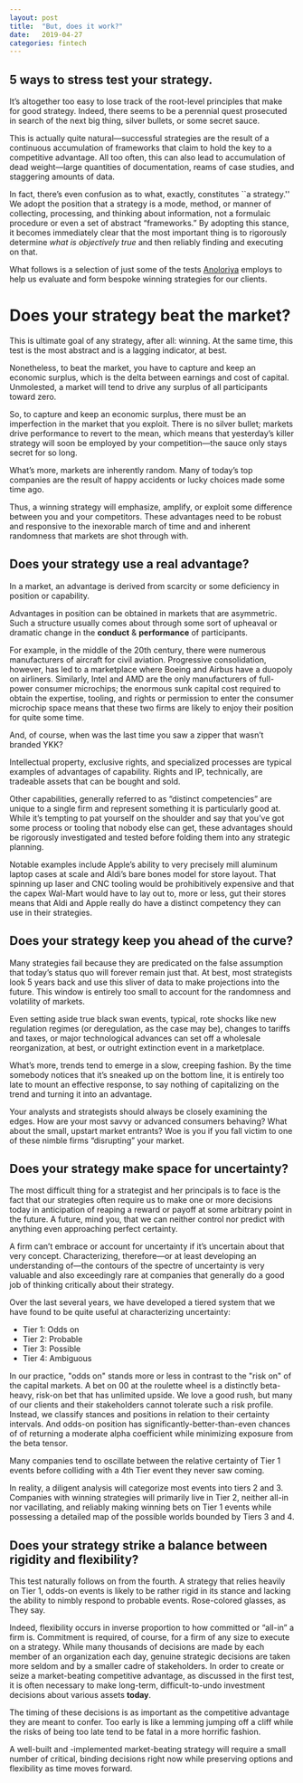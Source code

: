 ```yaml
---
layout: post
title:  "But, does it work?"
date:   2019-04-27
categories: fintech
---
```

## 5 ways to stress test your strategy.

It’s altogether too easy to lose track of the root-level principles that make for good strategy. Indeed, there seems to be a perennial quest prosecuted in search of the next big thing, silver bullets, or some secret sauce.

This is actually quite natural—successful strategies are the result of a continuous accumulation of frameworks that claim to hold the key to a competitive advantage. All too often, this can also lead to accumulation of dead weight—large quantities of documentation, reams of case studies, and staggering amounts of data.

In fact, there’s even confusion as to what, exactly, constitutes ``a strategy.'' We adopt the position that a strategy is a mode, method, or manner of collecting, processing, and thinking about information, not a formulaic procedure or even a set of abstract “frameworks.” By adopting this stance, it becomes immediately clear that the most important thing is to rigorously determine *what is objectively true* and then reliably finding and executing on that.

What follows is a selection of just some of the tests [Anoloriya](anoloriya.com) employs to help us evaluate and form bespoke winning strategies for our clients.


# Does your strategy beat the market?

This is ultimate goal of any strategy, after all: winning. At the same time, this test is the most abstract and is a lagging indicator, at best.

Nonetheless, to beat the market, you have to capture and keep an economic surplus, which is the delta between earnings and cost of capital. Unmolested, a market will tend to drive any surplus of all participants toward zero.

So, to capture and keep an economic surplus, there must be an imperfection in the market that you exploit. There is no silver bullet; markets drive performance to revert to the mean, which means that yesterday’s killer strategy will soon be employed by your competition—the sauce only stays secret for so long.

What’s more, markets are inherently random. Many of today’s top companies are the result of happy accidents or lucky choices made some time ago.

Thus, a winning strategy will emphasize, amplify, or exploit some difference between you and your competitors. These advantages need to be robust and responsive to the inexorable march of time and and inherent randomness that markets are shot through with.

## Does your strategy use a real advantage?
In a market, an advantage is derived from scarcity or some deficiency in position or capability.

Advantages in position can be obtained in markets that are asymmetric. Such a structure usually comes about through some sort of upheaval or dramatic change in the **conduct** & **performance** of participants.

For example, in the middle of the 20th century, there were numerous manufacturers of aircraft for civil aviation. Progressive consolidation, however, has led to a marketplace where Boeing and Airbus have a duopoly on airliners. Similarly, Intel and AMD are the only manufacturers of full-power consumer microchips; the enormous sunk capital cost required to obtain the expertise, tooling, and rights or permission to enter the consumer microchip space means that these two firms are likely to enjoy their position for quite some time.

And, of course, when was the last time you saw a zipper that wasn’t branded YKK?

Intellectual property, exclusive rights, and specialized processes are typical examples of advantages of capability. Rights and IP, technically, are tradeable assets that can be bought and sold.

Other capabilities, generally referred to as “distinct competencies” are unique to a single firm and represent something it is particularly good at. While it’s tempting to pat yourself on the shoulder and say that you’ve got some process or tooling that nobody else can get, these advantages should be rigorously investigated and tested before folding them into any strategic planning.

Notable examples include Apple’s ability to very precisely mill aluminum laptop cases at scale and Aldi’s bare bones model for store layout. That spinning up laser and CNC tooling would be prohibitively expensive and that the capex Wal-Mart would have to lay out to, more or less, gut their stores means that Aldi and Apple really do have a distinct competency they can use in their strategies.

## Does your strategy keep you ahead of the curve?
Many strategies fail because they are predicated on the false assumption that today’s status quo will forever remain just that. At best, most strategists look 5 years back and use this sliver of data to make projections into the future. This window is entirely too small to account for the randomness and volatility of markets.

Even setting aside true black swan events, typical, rote shocks like new regulation regimes (or deregulation, as the case may be), changes to tariffs and taxes, or major technological advances can set off a wholesale reorganization, at best, or outright extinction event in a marketplace.

What’s more, trends tend to emerge in a slow, creeping fashion. By the time somebody notices that it’s sneaked up on the bottom line, it is entirely too late to mount an effective response, to say nothing of capitalizing on the trend and turning it into an advantage.

Your analysts and strategists should always be closely examining the edges. How are your most savvy or advanced consumers behaving? What about the small, upstart market entrants? Woe is you if you fall victim to one of these nimble firms “disrupting” your market.

## Does your strategy make space for uncertainty?

The most difficult thing for a strategist and her principals is to face is the fact that our strategies often require us to make one or more decisions today in anticipation of reaping a reward or payoff at some arbitrary point in the future. A future, mind you, that we can neither control nor predict with anything even approaching perfect certainty.

A firm can’t embrace or account for uncertainty if it’s uncertain about that very concept. Characterizing, therefore—or at least developing an understanding of—the contours of the spectre of uncertainty is very valuable and also exceedingly rare at companies that generally do a good job of thinking critically about their strategy.

Over the last several years, we have developed a tiered system that we have found to be quite useful at characterizing uncertainty:
- Tier 1: Odds on
- Tier 2: Probable
- Tier 3: Possible
- Tier 4: Ambiguous

In our practice, "odds on" stands more or less in contrast to the "risk on" of the capital markets. A bet on 00 at the roulette wheel is a distinctly beta-heavy, risk-on bet that has unlimited upside. We love a good rush, but many of our clients and their stakeholders cannot tolerate such a risk profile. Instead, we classify stances and positions in relation to their certainty intervals. And odds-on position has significantly-better-than-even chances of of returning a moderate alpha coefficient while minimizing exposure from the beta tensor.

Many companies tend to oscillate between the relative certainty of Tier 1 events before colliding with a 4th Tier event they never saw coming.

In reality, a diligent analysis will categorize most events into tiers 2 and 3. Companies with winning strategies will primarily live in Tier 2, neither all-in nor vacillating, and reliably making winning bets on Tier 1 events while possessing a detailed map of the possible worlds bounded by Tiers 3 and 4.

## Does your strategy strike a balance between rigidity and flexibility?
This test naturally follows on from the fourth. A strategy that relies heavily on Tier 1, odds-on events is likely to be rather rigid in its stance and lacking the ability to nimbly respond to probable events. Rose-colored glasses, as They say.

Indeed, flexibility occurs in inverse proportion to how committed or “all-in” a firm is. Commitment is required, of course, for a firm of any size to execute on a strategy. While many thousands of decisions are made by each member of an organization each day, genuine strategic decisions are taken more seldom and by a smaller cadre of stakeholders. In order to create or seize a market-beating competitive advantage, as discussed in the first test, it is often necessary to make long-term, difficult-to-undo investment decisions about various assets **today**.

The timing of these decisions is as important as the competitive advantage they are meant to confer. Too early is like a lemming jumping off a cliff while the risks of being too late tend to be fatal in a more horrific fashion.

A well-built and -implemented market-beating strategy will require a small number of critical, binding decisions right now while preserving options and flexibility as time moves forward.
